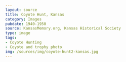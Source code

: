 ```yaml
---
layout: source
title: Coyote Hunt, Kansas
category: Images
pubdate: 1940-1950
source: KansasMemory.org, Kansas Historical Society 
type: image
tags: 
- Coyote Hunting
- Coyote and trophy photo
img: /sources/img/coyote-hunt2-kansas.jpg
---
```

